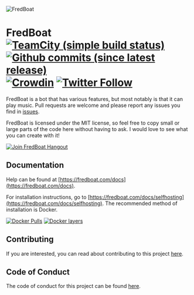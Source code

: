 ![FredBoat](https://fred.moe/YY1.png)

# FredBoat [![TeamCity (simple build status)](https://img.shields.io/teamcity/https/ci.fredboat.com/s/FredBoat_Build.svg)](https://ci.fredboat.com/viewType.html?buildTypeId=FredBoat_Build&guest=1) [![Github commits (since latest release)](https://img.shields.io/github/commits-since/Frederikam/FredBoat/latest.svg)]() [![Crowdin](https://d322cqt584bo4o.cloudfront.net/fredboat/localized.svg)](https://crowdin.com/project/fredboat) [![Twitter Follow](https://img.shields.io/twitter/follow/DiscordFredBoat.svg?style=social&label=Follow)]()
FredBoat is a bot that has various features, but most notably is that it can play music. Pull requests are welcome and please report any issues you find in [issues](https://github.com/Frederikam/FredBoat/issues).

FredBoat is licensed under the MIT license, so feel free to copy small or large parts of the code here without having to ask. I would love to see what you can create with it!

[![Join FredBoat Hangout](https://discordapp.com/api/guilds/174820236481134592/embed.png?style=banner2)](https://discord.gg/cgPFW4q)

## Documentation
Help can be found at [https://fredboat.com/docs](https://fredboat.com/docs).

For installation instructions, go to [https://fredboat.com/docs/selfhosting](https://fredboat.com/docs/selfhosting). The recommended method of installation is Docker.

[![Docker Pulls](https://img.shields.io/docker/pulls/fredboat/fredboat.svg)](https://fredboat.com/docs/selfhosting) [![Docker layers](https://images.microbadger.com/badges/image/fredboat/fredboat:dev.svg)](https://microbadger.com/images/fredboat/fredboat:dev "Get your own image badge on microbadger.com")

## Contributing
If you are interested, you can read about contributing to this project [here](https://github.com/Frederikam/FredBoat/blob/master/CONTRIBUTING.md).

## Code of Conduct
The code of conduct for this project can be found [here](https://github.com/Frederikam/FredBoat/blob/master/CODE_OF_CONDUCT.md).
